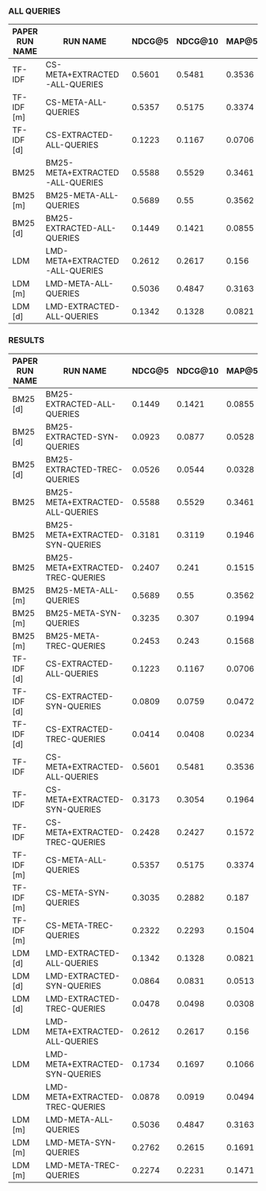 ### ALL QUERIES

|PAPER RUN NAME| RUN NAME                         |       NDCG@5 |       NDCG@10 |       MAP@5 |       MAP@10 |
|--------------|----------------------------------|--------------|---------------|-------------|--------------|
| TF-IDF       | CS-META+EXTRACTED-ALL-QUERIES    |       0.5601 |        0.5481 |      0.3536 |       0.4328 |
| TF-IDF [m]   | CS-META-ALL-QUERIES              |       0.5357 |        0.5175 |      0.3374 |       0.4091 |
| TF-IDF [d]   | CS-EXTRACTED-ALL-QUERIES         |       0.1223 |        0.1167 |      0.0706 |       0.078  |
| BM25         | BM25-META+EXTRACTED-ALL-QUERIES  |       0.5588 |        0.5529 |      0.3461 |       0.4244 |
| BM25 [m]     | BM25-META-ALL-QUERIES            |       0.5689 |        0.55   |      0.3562 |       0.4315 |
| BM25 [d]     | BM25-EXTRACTED-ALL-QUERIES       |       0.1449 |        0.1421 |      0.0855 |       0.0942 |
| LDM          | LMD-META+EXTRACTED-ALL-QUERIES   |       0.2612 |        0.2617 |      0.156  |       0.1791 |
| LDM [m]      | LMD-META-ALL-QUERIES             |       0.5036 |        0.4847 |      0.3163 |       0.3773 |
| LDM [d]      | LMD-EXTRACTED-ALL-QUERIES        |       0.1342 |        0.1328 |      0.0821 |       0.0901 |

### RESULTS

|PAPER RUN NAME| RUN NAME                         |       NDCG@5 |       NDCG@10 |       MAP@5 |       MAP@10 |
|--------------|----------------------------------|--------------|---------------|-------------|--------------|
| BM25 [d]     | BM25-EXTRACTED-ALL-QUERIES       |       0.1449 |        0.1421 |      0.0855 |       0.0942 |
| BM25 [d]     | BM25-EXTRACTED-SYN-QUERIES       |       0.0923 |        0.0877 |      0.0528 |       0.0577 |
| BM25 [d]     | BM25-EXTRACTED-TREC-QUERIES      |       0.0526 |        0.0544 |      0.0328 |       0.0365 |
| BM25         | BM25-META+EXTRACTED-ALL-QUERIES  |       0.5588 |        0.5529 |      0.3461 |       0.4244 |
| BM25         | BM25-META+EXTRACTED-SYN-QUERIES  |       0.3181 |        0.3119 |      0.1946 |       0.2392 |
| BM25         | BM25-META+EXTRACTED-TREC-QUERIES |       0.2407 |        0.241  |      0.1515 |       0.1852 |
| BM25 [m]     | BM25-META-ALL-QUERIES            |       0.5689 |        0.55   |      0.3562 |       0.4315 |
| BM25 [m]     | BM25-META-SYN-QUERIES            |       0.3235 |        0.307  |      0.1994 |       0.2398 |
| BM25 [m]     | BM25-META-TREC-QUERIES           |       0.2453 |        0.243  |      0.1568 |       0.1918 |
| TF-IDF [d]   | CS-EXTRACTED-ALL-QUERIES         |       0.1223 |        0.1167 |      0.0706 |       0.078  |
| TF-IDF [d]   | CS-EXTRACTED-SYN-QUERIES         |       0.0809 |        0.0759 |      0.0472 |       0.0519 |
| TF-IDF [d]   | CS-EXTRACTED-TREC-QUERIES        |       0.0414 |        0.0408 |      0.0234 |       0.026  |
| TF-IDF       | CS-META+EXTRACTED-ALL-QUERIES    |       0.5601 |        0.5481 |      0.3536 |       0.4328 |
| TF-IDF       | CS-META+EXTRACTED-SYN-QUERIES    |       0.3173 |        0.3054 |      0.1964 |       0.2388 |
| TF-IDF       | CS-META+EXTRACTED-TREC-QUERIES   |       0.2428 |        0.2427 |      0.1572 |       0.194  |
| TF-IDF [m]   | CS-META-ALL-QUERIES              |       0.5357 |        0.5175 |      0.3374 |       0.4091 |
| TF-IDF [m]   | CS-META-SYN-QUERIES              |       0.3035 |        0.2882 |      0.187  |       0.2258 |
| TF-IDF [m]   | CS-META-TREC-QUERIES             |       0.2322 |        0.2293 |      0.1504 |       0.1833 |
| LDM [d]      | LMD-EXTRACTED-ALL-QUERIES        |       0.1342 |        0.1328 |      0.0821 |       0.0901 |
| LDM [d]      | LMD-EXTRACTED-SYN-QUERIES        |       0.0864 |        0.0831 |      0.0513 |       0.0558 |
| LDM [d]      | LMD-EXTRACTED-TREC-QUERIES       |       0.0478 |        0.0498 |      0.0308 |       0.0343 |
| LDM          | LMD-META+EXTRACTED-ALL-QUERIES   |       0.2612 |        0.2617 |      0.156  |       0.1791 |
| LDM          | LMD-META+EXTRACTED-SYN-QUERIES   |       0.1734 |        0.1697 |      0.1066 |       0.1212 |
| LDM          | LMD-META+EXTRACTED-TREC-QUERIES  |       0.0878 |        0.0919 |      0.0494 |       0.0579 |
| LDM [m]      | LMD-META-ALL-QUERIES             |       0.5036 |        0.4847 |      0.3163 |       0.3773 |
| LDM [m]      | LMD-META-SYN-QUERIES             |       0.2762 |        0.2615 |      0.1691 |       0.2018 |
| LDM [m]      | LMD-META-TREC-QUERIES            |       0.2274 |        0.2231 |      0.1471 |       0.1755 |
